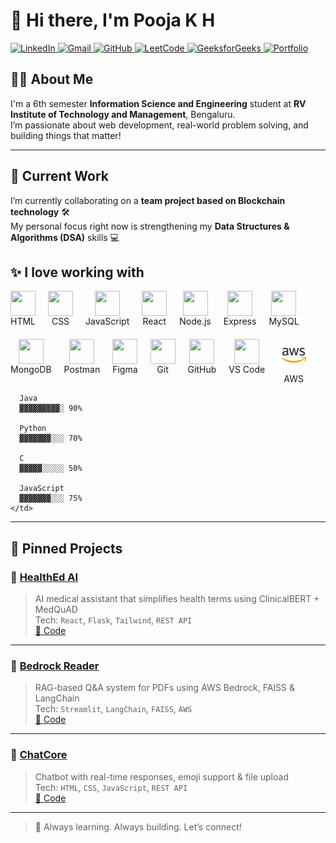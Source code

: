 # 👋 Hi there, I'm **Pooja K H**

  <a href="https://www.linkedin.com/in/pooja-kh/" target="_blank">
    <img alt="LinkedIn" src="https://img.shields.io/badge/-LinkedIn-0A66C2?style=flat-square&logo=linkedin&logoColor=white" />
  </a>

  <a href="mailto:poojakh2026@gmail.com" target="_blank">
    <img alt="Gmail" src="https://img.shields.io/badge/-Gmail-EA4335?style=flat-square&logo=gmail&logoColor=white" />
  </a>

  <a href="https://github.com/pooja-kh-26" target="_blank">
    <img alt="GitHub" src="https://img.shields.io/badge/-GitHub-181717?style=flat-square&logo=github&logoColor=white" />
  </a>
  
  <a href="https://leetcode.com/u/POOJA_K_H/" target="_blank">
    <img alt="LeetCode" src="https://img.shields.io/badge/-LeetCode-FFA116?style=flat-square&logo=leetcode&logoColor=black" />
  </a>

  <a href="https://www.geeksforgeeks.org/user/poojakh26/" target="_blank">
    <img alt="GeeksforGeeks" src="https://img.shields.io/badge/-GeeksforGeeks-14A800?style=flat-square&logo=geeksforgeeks&logoColor=white" />
  </a>

  <a href="https://pooja-k-h-portfolio.netlify.app" target="_blank">
  <img alt="Portfolio" src="https://img.shields.io/badge/-Portfolio-000000?style=flat-square&logoColor=white" />
</a>


## 👩‍🎓 About Me

I'm a 6th semester **Information Science and Engineering** student at **RV Institute of Technology and Management**, Bengaluru.  
I’m passionate about web development, real-world problem solving, and building things that matter!

---

## 🚧 Current Work

I’m currently collaborating on a **team project based on Blockchain technology** 🛠️  
My personal focus right now is strengthening my **Data Structures & Algorithms (DSA)** skills 💻


<h2>✨ I love working with</h2>

<div align="left" style="display: flex; flex-wrap: wrap; gap: 20px;">

  <!-- HTML -->
  <div style="display: flex; flex-direction: column; align-items: center;">
    <img src="https://cdn.jsdelivr.net/gh/devicons/devicon/icons/html5/html5-original.svg" width="40" height="40" />
    <span>HTML</span>
  </div>

  <!-- CSS -->
  <div style="display: flex; flex-direction: column; align-items: center;">
    <img src="https://cdn.jsdelivr.net/gh/devicons/devicon/icons/css3/css3-original.svg" width="40" height="40" />
    <span>CSS</span>
  </div>

  <!-- JavaScript -->
  <div style="display: flex; flex-direction: column; align-items: center;">
    <img src="https://cdn.jsdelivr.net/gh/devicons/devicon/icons/javascript/javascript-original.svg" width="40" height="40" />
    <span>JavaScript</span>
  </div>

  <!-- React -->
  <div style="display: flex; flex-direction: column; align-items: center;">
    <img src="https://cdn.jsdelivr.net/gh/devicons/devicon/icons/react/react-original.svg" width="40" height="40" />
    <span>React</span>
  </div>

  <!-- Node.js -->
  <div style="display: flex; flex-direction: column; align-items: center;">
    <img src="https://cdn.jsdelivr.net/gh/devicons/devicon/icons/nodejs/nodejs-original.svg" width="40" height="40" />
    <span>Node.js</span>
  </div>

  <!-- Express -->
  <div style="display: flex; flex-direction: column; align-items: center;">
    <img src="https://cdn.jsdelivr.net/gh/devicons/devicon/icons/express/express-original.svg" width="40" height="40" />
    <span>Express</span>
  </div>

  <!-- MySQL -->
  <div style="display: flex; flex-direction: column; align-items: center;">
    <img src="https://cdn.jsdelivr.net/gh/devicons/devicon/icons/mysql/mysql-original.svg" width="40" height="40" />
    <span>MySQL</span>
  </div>

  <!-- MongoDB -->
  <div style="display: flex; flex-direction: column; align-items: center;">
    <img src="https://cdn.jsdelivr.net/gh/devicons/devicon/icons/mongodb/mongodb-original.svg" width="40" height="40" />
    <span>MongoDB</span>
  </div>

  <!-- Postman -->
  <div style="display: flex; flex-direction: column; align-items: center;">
    <img src="https://cdn.jsdelivr.net/gh/devicons/devicon/icons/postman/postman-original.svg" width="40" height="40" />
    <span>Postman</span>
  </div>

  <!-- Figma -->
  <div style="display: flex; flex-direction: column; align-items: center;">
    <img src="https://cdn.jsdelivr.net/gh/devicons/devicon/icons/figma/figma-original.svg" width="40" height="40" />
    <span>Figma</span>
  </div>

  <!-- Git -->
  <div style="display: flex; flex-direction: column; align-items: center;">
    <img src="https://cdn.jsdelivr.net/gh/devicons/devicon/icons/git/git-original.svg" width="40" height="40" />
    <span>Git</span>
  </div>

  <!-- GitHub -->
  <div style="display: flex; flex-direction: column; align-items: center;">
    <img src="https://cdn.jsdelivr.net/gh/devicons/devicon/icons/github/github-original.svg" width="40" height="40" />
    <span>GitHub</span>
  </div>

  <!-- VS Code -->
  <div style="display: flex; flex-direction: column; align-items: center;">
    <img src="https://cdn.jsdelivr.net/gh/devicons/devicon/icons/vscode/vscode-original.svg" width="40" height="40" />
    <span>VS Code</span>
  </div>

  <!-- AWS -->
  <div style="display: flex; flex-direction: column; align-items: center;">
    <span style="background-color:white; padding:6px; border-radius:6px;">
      <img src="https://raw.githubusercontent.com/devicons/devicon/master/icons/amazonwebservices/amazonwebservices-original-wordmark.svg" alt="AWS" width="40" height="40"/>
    </span>
    <span>AWS</span>
  </div>

</div>



      Java  
      ▓▓▓▓▓▓▓▓▓░ 90%  
      
      Python  
      ▓▓▓▓▓▓▓░░░ 70%  
      
      C  
      ▓▓▓▓▓░░░░░ 50%  
      
      JavaScript  
      ▓▓▓▓▓▓▓░░░ 75%  
    </td>
  </tr>
</table>

---

## 📌 Pinned Projects

### 🧠 [HealthEd AI](https://health-made-simple-powered-by-ai.netlify.app)
> AI medical assistant that simplifies health terms using ClinicalBERT + MedQuAD  
> Tech: `React`, `Flask`, `Tailwind`, `REST API`  
[🔗 Code](https://github.com/pooja-kh-26/HeathEd_AI_frontend)

---

### 📘 [Bedrock Reader](https://bedrockreader.streamlit.app)
> RAG-based Q&A system for PDFs using AWS Bedrock, FAISS & LangChain  
> Tech: `Streamlit`, `LangChain`, `FAISS`, `AWS`  
[🔗 Code](https://github.com/pooja-kh-26/BedrockReader)

---

### 💬 [ChatCore](https://chatcore.netlify.app)
> Chatbot with real-time responses, emoji support & file upload  
> Tech: `HTML`, `CSS`, `JavaScript`, `REST API`  
[🔗 Code](https://github.com/pooja-kh-26/ChatBot)

---

> 🎯 Always learning. Always building. Let’s connect!
